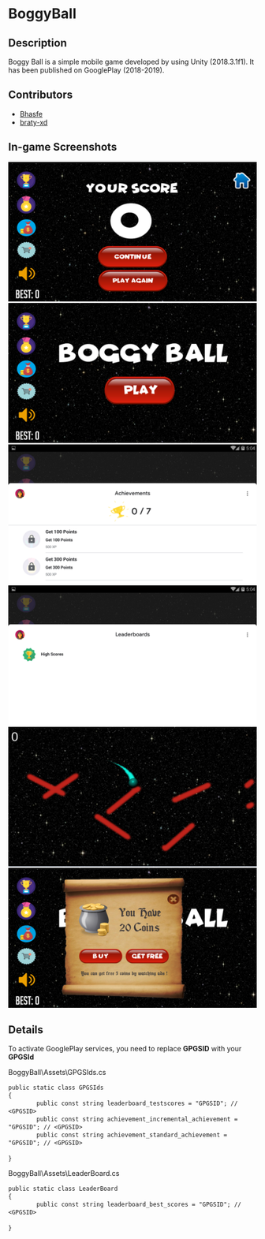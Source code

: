 # BoggyBall

## Description
Boggy Ball is a simple mobile game developed by using Unity (2018.3.1f1). It has been published on GooglePlay (2018-2019).

## Contributors
- [Bhasfe](https://github.com/bhasfe)
- [braty-xd](https://github.com/braty-xd)

## In-game Screenshots

![](https://github.com/Bhasfe/BoggyBall/blob/master/Images/ss1.png)
![](https://github.com/Bhasfe/BoggyBall/blob/master/Images/ss2.png)
![](https://github.com/Bhasfe/BoggyBall/blob/master/Images/ss3.png)
![](https://github.com/Bhasfe/BoggyBall/blob/master/Images/ss4.png)
![](https://github.com/Bhasfe/BoggyBall/blob/master/Images/ss5.png)
![](https://github.com/Bhasfe/BoggyBall/blob/master/Images/ss6.png)

## Details

To activate GooglePlay services, you need to replace **GPGSID** with your **GPGSId**

BoggyBall\Assets\GPGSIds.cs
```
public static class GPGSIds
{
        public const string leaderboard_testscores = "GPGSID"; // <GPGSID>
        public const string achievement_incremental_achievement = "GPGSID"; // <GPGSID>
        public const string achievement_standard_achievement = "GPGSID"; // <GPGSID>

}
```

BoggyBall\Assets\LeaderBoard.cs
```
public static class LeaderBoard
{
        public const string leaderboard_best_scores = "GPGSID"; // <GPGSID>

}
```
